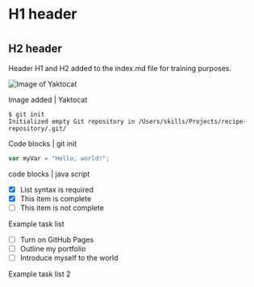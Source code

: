 # <h1> H1 header
# <h2> H2 header

Header H1 and H2 added to the index.md file for training purposes.

![Image of Yaktocat](https://octodex.github.com/images/yaktocat.png)

Image added | Yaktocat

```
$ git init
Initialized empty Git repository in /Users/skills/Projects/recipe-repository/.git/
```

Code blocks | git init

``` javascript
var myVar = "Hello, world!";
```

code blocks | java script

- [x] List syntax is required
- [x] This item is complete
- [ ] This item is not complete

Example task list

- [ ] Turn on GitHub Pages
- [ ] Outline my portfolio
- [ ] Introduce myself to the world

Example task list 2


